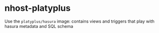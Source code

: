 # nhost-platyplus

Use the `platyplus/hasura` image: contains views and triggers that play with hasura metadata and SQL schema
